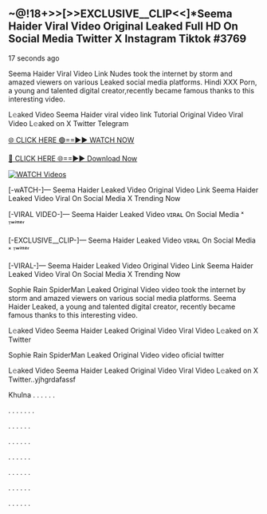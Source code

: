 ## ~@!18+>>[>>EXCLUSIVE__CLIP<<]*Seema Haider Viral Video Original Leaked Full HD On Social Media Twitter X Instagram Tiktok #3769

17 seconds ago

Seema Haider Viral Video Link Nudes took the internet by storm and amazed viewers on various Leaked social media platforms. Hindi XXX Porn, a young and talented digital creator,recently became famous thanks to this interesting video.

L𝚎aked Video Seema Haider viral video link Tutorial Original Video Viral Video L𝚎aked on X Twitter Telegram

[🌐 CLICK HERE 🟢==►► WATCH NOW](https://dekho-ki-hoy-07-2k25.blogspot.com/2025/01/viral-tv.html)

[🔴 CLICK HERE 🌐==►► Download Now](https://dekho-ki-hoy-07-2k25.blogspot.com/2025/01/viral-tv.html)

[![WATCH Videos](https://i.imgur.com/ydURGbz.png)](https://dekho-ki-hoy-07-2k25.blogspot.com/2025/01/viral-tv.html)

[-wATCH-]— Seema Haider Leaked Video Original Video Link Seema Haider Leaked Video Viral On Social Media X Trending Now

[-VIRAL VIDEO-]— Seema Haider Leaked Video ᴠɪʀᴀʟ On Social Media ˣ ᵀʷⁱᵗᵗᵉʳ

[-EXCLUSIVE__CLIP-]— Seema Haider Leaked Video ᴠɪʀᴀʟ On Social Media ˣ ᵀʷⁱᵗᵗᵉʳ

[-VIRAL-]— Seema Haider Leaked Video Original Video Link Seema Haider Leaked Video Viral On Social Media X Trending Now

Sophie Rain SpiderMan Leaked Original Video video took the internet by storm and amazed viewers on various social media platforms. Seema Haider Leaked, a young and talented digital creator, recently became famous thanks to this interesting video.

L𝚎aked Video Seema Haider Leaked Original Video Viral Video L𝚎aked on X Twitter

Sophie Rain SpiderMan Leaked Original Video video oficial twitter

L𝚎aked Video Seema Haider Leaked Original Video Viral Video L𝚎aked on X Twitter..yjhgrdafassf

Khulna
.
.
.
.
.
.

.
.
.
.
.
.
.

.
.
.
.
.
.

.
.
.
.
.
.

.
.
.
.
.
.

.
.
.
.
.
.

.
.
.
.
.
.

.
.
.
.
.
.